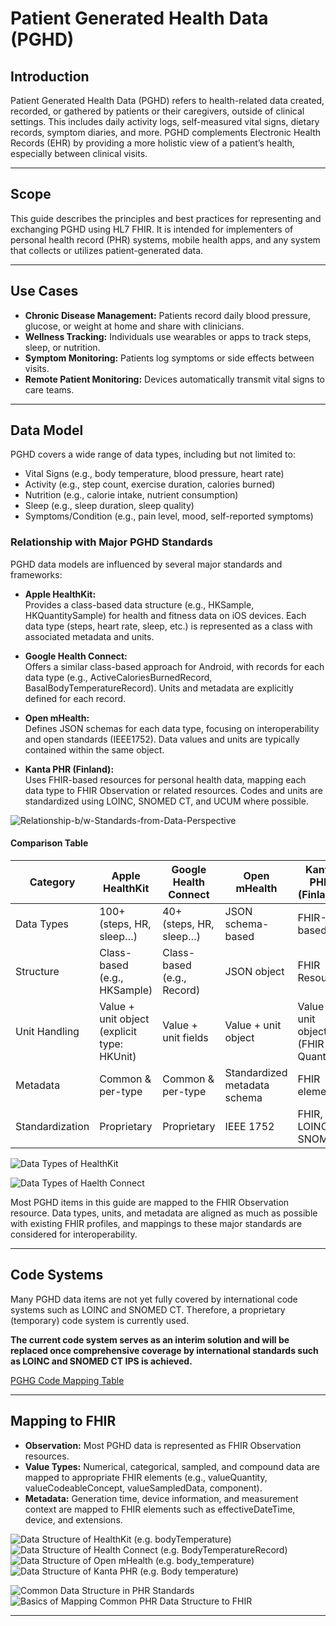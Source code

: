 # Patient Generated Health Data (PGHD)

## Introduction

Patient Generated Health Data (PGHD) refers to health-related data created, recorded, or gathered by patients or their caregivers, outside of clinical settings. This includes daily activity logs, self-measured vital signs, dietary records, symptom diaries, and more. PGHD complements Electronic Health Records (EHR) by providing a more holistic view of a patient’s health, especially between clinical visits.

---

## Scope

This guide describes the principles and best practices for representing and exchanging PGHD using HL7 FHIR. It is intended for implementers of personal health record (PHR) systems, mobile health apps, and any system that collects or utilizes patient-generated data.

---

## Use Cases

- **Chronic Disease Management:** Patients record daily blood pressure, glucose, or weight at home and share with clinicians.
- **Wellness Tracking:** Individuals use wearables or apps to track steps, sleep, or nutrition.
- **Symptom Monitoring:** Patients log symptoms or side effects between visits.
- **Remote Patient Monitoring:** Devices automatically transmit vital signs to care teams.

---

## Data Model

PGHD covers a wide range of data types, including but not limited to:

- Vital Signs (e.g., body temperature, blood pressure, heart rate)
- Activity (e.g., step count, exercise duration, calories burned)
- Nutrition (e.g., calorie intake, nutrient consumption)
- Sleep (e.g., sleep duration, sleep quality)
- Symptoms/Condition (e.g., pain level, mood, self-reported symptoms)

### Relationship with Major PGHD Standards

PGHD data models are influenced by several major standards and frameworks:

- **Apple HealthKit:**  
  Provides a class-based data structure (e.g., HKSample, HKQuantitySample) for health and fitness data on iOS devices. Each data type (steps, heart rate, sleep, etc.) is represented as a class with associated metadata and units.

- **Google Health Connect:**  
  Offers a similar class-based approach for Android, with records for each data type (e.g., ActiveCaloriesBurnedRecord, BasalBodyTemperatureRecord). Units and metadata are explicitly defined for each record.

- **Open mHealth:**  
  Defines JSON schemas for each data type, focusing on interoperability and open standards (IEEE1752). Data values and units are typically contained within the same object.

- **Kanta PHR (Finland):**  
  Uses FHIR-based resources for personal health data, mapping each data type to FHIR Observation or related resources. Codes and units are standardized using LOINC, SNOMED CT, and UCUM where possible.

![Relationship-b/w-Standards-from-Data-Perspective](relationship-bw-standards-from-data-perspective.png)

#### Comparison Table

| Category         | Apple HealthKit                              | Google Health Connect                        | Open mHealth                              | Kanta PHR (Finland)                          |
|------------------|---------------------------------------------|---------------------------------------------|-------------------------------------------|----------------------------------------------|
| Data Types       | 100+ (steps, HR, sleep…)                   | 40+ (steps, HR, sleep…)                    | JSON schema-based                        | FHIR-based                                   |
| Structure        | Class-based (e.g., HKSample)               | Class-based (e.g., Record)                 | JSON object                               | FHIR Resource                                |
| Unit Handling    | Value + unit object (explicit type: HKUnit)| Value + unit fields                         | Value + unit object                       | Value + unit object (FHIR Quantity)          |
| Metadata         | Common & per-type                          | Common & per-type                           | Standardized metadata schema              | FHIR elements                                 |
| Standardization  | Proprietary             | Proprietary         | IEEE 1752                            | FHIR, LOINC, SNOMED                           |

![Data Types of HealthKit](data-type-healthkit.png)

![Data Types of Haelth Connect](data-type-health-connect.png)

Most PGHD items in this guide are mapped to the FHIR Observation resource. Data types, units, and metadata are aligned as much as possible with existing FHIR profiles, and mappings to these major standards are considered for interoperability.

---

## Code Systems

Many PGHD data items are not yet fully covered by international code systems such as LOINC and SNOMED CT. Therefore, a proprietary (temporary) code system is currently used.

**The current code system serves as an interim solution and will be replaced once comprehensive coverage by international standards such as LOINC and SNOMED CT IPS is achieved.**

[PGHG Code Mapping Table](pghd-code-mapping.md)

---

## Mapping to FHIR

- **Observation:** Most PGHD data is represented as FHIR Observation resources.
- **Value Types:** Numerical, categorical, sampled, and compound data are mapped to appropriate FHIR elements (e.g., valueQuantity, valueCodeableConcept, valueSampledData, component).
- **Metadata:** Generation time, device information, and measurement context are mapped to FHIR elements such as effectiveDateTime, device, and extensions.

![Data Structure of HealthKit (e.g. bodyTemperature)](data-structure-of-healthkit.png)
![Data Structure of Health Connect (e.g. BodyTemperatureRecord)](data-structure-of-health-connect.png)
![Data Structure of Open mHealth (e.g. body_temperature)](data-structure-of-open-mhealth.png)
![Data Structure of Kanta PHR (e.g. Body temperature)](data-structre-of-kanta-phr.png)

![Common Data Structure in PHR Standards](common-data-structure-in-phr-standards.png)
![Basics of Mapping Common PHR Data Structure to FHIR](basics-of-mapping-common-phr-data-structure-to-fhir.png)

---
